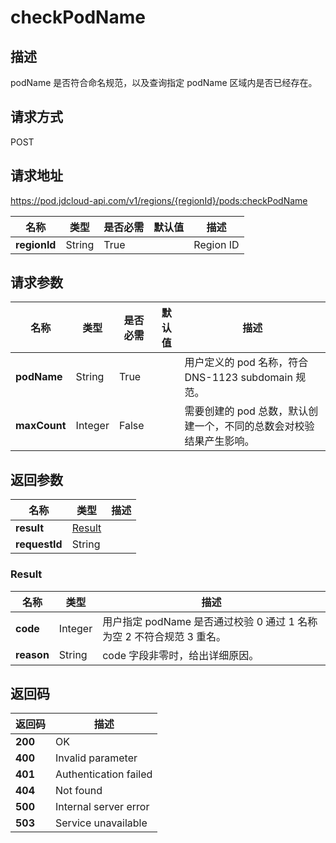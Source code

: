 # checkPodName


## 描述
podName 是否符合命名规范，以及查询指定 podName 区域内是否已经存在。


## 请求方式
POST

## 请求地址
https://pod.jdcloud-api.com/v1/regions/{regionId}/pods:checkPodName

|名称|类型|是否必需|默认值|描述|
|---|---|---|---|---|
|**regionId**|String|True| |Region ID|

## 请求参数
|名称|类型|是否必需|默认值|描述|
|---|---|---|---|---|
|**podName**|String|True| |用户定义的 pod 名称，符合 DNS-1123 subdomain 规范。|
|**maxCount**|Integer|False| |需要创建的 pod 总数，默认创建一个，不同的总数会对校验结果产生影响。|


## 返回参数
|名称|类型|描述|
|---|---|---|
|**result**|[Result](checkpodname#result)| |
|**requestId**|String| |

### <div id="result">Result</div>
|名称|类型|描述|
|---|---|---|
|**code**|Integer|用户指定 podName 是否通过校验 0 通过 1 名称为空 2 不符合规范 3 重名。|
|**reason**|String|code 字段非零时，给出详细原因。|

## 返回码
|返回码|描述|
|---|---|
|**200**|OK|
|**400**|Invalid parameter|
|**401**|Authentication failed|
|**404**|Not found|
|**500**|Internal server error|
|**503**|Service unavailable|
